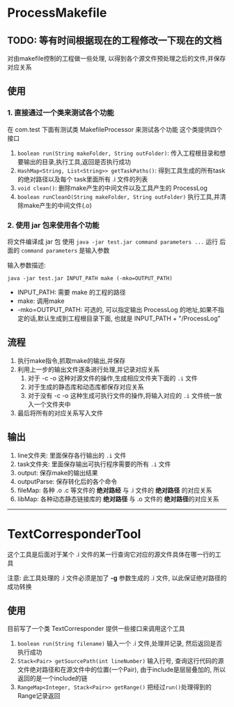 # ProcessMakefile

TODO: 等有时间根据现在的工程修改一下现在的文档
---
对由makefile控制的工程做一些处理, 以得到各个源文件预处理之后的文件,并保存对应关系

## 使用

### 1. 直接通过一个类来测试各个功能

在 com.test 下面有测试类 MakefileProcessor 来测试各个功能
这个类提供四个接口

1. `boolean run(String makeFolder, String outFolder)`: 传入工程根目录和想要输出的目录,执行工具,返回是否执行成功
2. `HashMap<String, List<String>> getTaskPaths()`: 得到工具生成的所有task 的绝对路径以及每个 task里面所有 .i 文件的列表
3. `void clean()`: 删除make产生的中间文件以及工具产生的 ProcessLog
4. `boolean runCleanO(String makeFolder, String outFolder)` 执行工具,并清除make产生的中间文件(.o)


### 2. 使用 jar 包来使用各个功能

将文件编译成 jar 包 
使用 `java -jar test.jar command parameters ...` 运行
后面的 `command parameters` 是输入参数

输入参数描述:

    java -jar test.jar INPUT_PATH make (-mko=OUTPUT_PATH)

 - INPUT_PATH: 需要 make 的工程的路径
 - make: 调用make
 - -mko=OUTPUT_PATH: 可选的, 可以指定输出 ProcessLog 的地址,如果不指定的话,默认生成到工程根目录下面, 也就是 INPUT_PATH + "/ProcessLog"

## 流程

1. 执行make指令,抓取make的输出,并保存
2. 利用上一步的输出文件逐条进行处理,并记录对应关系
    1. 对于 -c -o 这种对源文件的操作,生成相应文件夹下面的 `.i` 文件
    3. 对于生成的静态库和动态库都保存对应关系
    2. 对于没有 -c -o 这种生成可执行文件的操作,将输入对应的 `.i` 文件统一放入一个文件夹中
3. 最后将所有的对应关系写入文件

## 输出

1. line文件夹: 里面保存各行输出的 `.i` 文件
2. task文件夹: 里面保存输出可执行程序需要的所有 `.i` 文件
3. output: 保存make的输出结果
4. outputParse: 保存转化后的各个命令
5. fileMap: 各种 .o .c 等文件的 **绝对路经** 与 .i 文件的 **绝对路径** 的对应关系
6. libMap: 各种动态静态链接库的 **绝对路径** 与 .o 文件的 **绝对路径**的对应关系

---

# TextCorresponderTool

这个工具是后面对于某个 .i 文件的某一行查询它对应的源文件具体在哪一行的工具

注意: 此工具处理的 .i 文件必须是加了 **-g** 参数生成的 .i 文件, 以此保证绝对路径的成功转换

## 使用

目前写了一个类 TextCorresponder 提供一些接口来调用这个工具

1. `boolean run(String filename)` 输入一个 .i 文件,处理并记录, 然后返回是否执行成功
2. `Stack<Pair> getSourcePath(int lineNumber)` 输入行号, 查询这行代码的源文件绝对路径和在源文件中的位置(一个Pair), 由于include是层层叠加的, 所以返回的是一个include的链
3. `RangeMap<Integer, Stack<Pair>> getRange()` 把经过`run()`处理得到的Range记录返回


